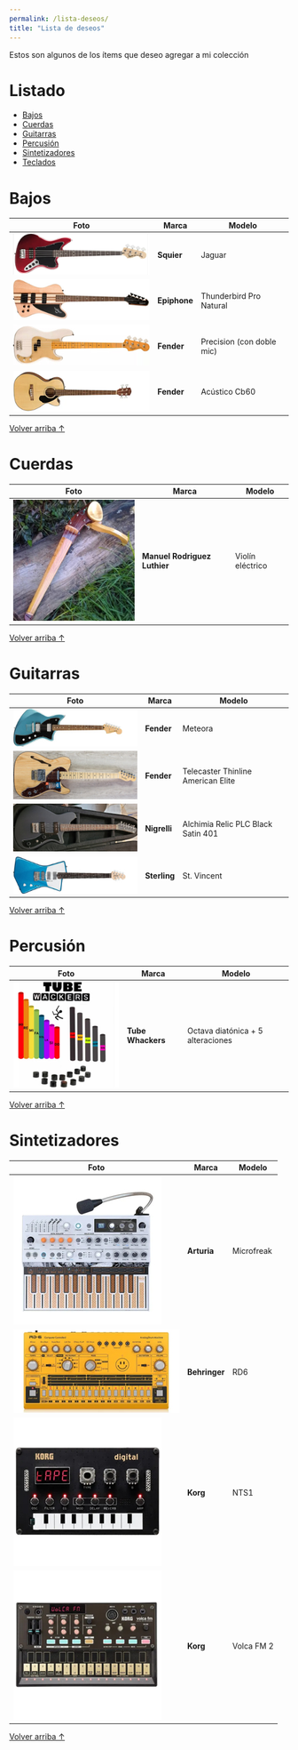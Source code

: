 ```yaml
---
permalink: /lista-deseos/
title: "Lista de deseos"
---
```


Estos son algunos de los ítems que deseo agregar a mi colección

# Listado

- [Bajos](#bajos)
- [Cuerdas](#cuerdas)
- [Guitarras](#guitarras)
- [Percusión](#percusión)
- [Sintetizadores](#sintetizadores)
- [Teclados](#teclados)

# Bajos

| Foto                                                                | Marca        | Modelo                    |
| ------------------------------------------------------------------- | ------------ | ------------------------- |
| ![Bajo](/assets/images/deseos/squier-jaguar.png)                    | **Squier**   | Jaguar                    |
| ![Bajo](/assets/images/deseos/epiphone-thunderbird-pro-natural.jpg) | **Epiphone** | Thunderbird Pro Natural   |
| ![Bajo](/assets/images/deseos/fender-precision.jpg)                 | **Fender**   | Precision (con doble mic) |
| ![Bajo](/assets/images/deseos/bajo-acustico.png)                    | **Fender**   | Acústico Cb60             |

<a href="#listado" class="back-to-top">Volver arriba ↑</a>

# Cuerdas

| Foto                                         | Marca                        | Modelo           |
| -------------------------------------------- | ---------------------------- | ---------------- |
| ![Cuerdas](/assets/images/deseos/violin.png) | **Manuel Rodriguez Luthier** | Violín eléctrico |

<a href="#listado" class="back-to-top">Volver arriba ↑</a>

# Guitarras

| Foto                                                                           | Marca        | Modelo                             |
| ------------------------------------------------------------------------------ | ------------ | ---------------------------------- |
| ![Guitarra](/assets/images/deseos/fender-meteora.jpg)                          | **Fender**   | Meteora                            |
| ![Guitarra](/assets/images/deseos/fender-telecaster-thinline.jpg)              | **Fender**   | Telecaster Thinline American Elite |
| ![Guitarra](/assets/images/deseos/nigrelli-Alchimia-Relic-PLC-Black-Satin.jpg) | **Nigrelli** | Alchimia Relic PLC Black Satin 401 |
| ![Guitarra](/assets/images/deseos/sterling-st-vincent.jpg)                     | **Sterling** | St. Vincent                        |

<a href="#listado" class="back-to-top">Volver arriba ↑</a>

# Percusión

| Foto                                                  | Marca             | Modelo                            |
| ----------------------------------------------------- | ----------------- | --------------------------------- |
| ![Percusión](/assets/images/deseos/tube-whackers.jpg) | **Tube Whackers** | Octava diatónica + 5 alteraciones |

<a href="#listado" class="back-to-top">Volver arriba ↑</a>

# Sintetizadores

| Foto                                                          | Marca         | Modelo     |
| ------------------------------------------------------------- | ------------- | ---------- |
| ![Sintetizador](/assets/images/deseos/arturia-microfreak.jpg) | **Arturia**   | Microfreak |
| ![Sintetizador](/assets/images/deseos/behringer-rd6.jpg)      | **Behringer** | RD6        |
| ![Sintetizador](/assets/images/deseos/korg-nts1.jpg)          | **Korg**      | NTS1       |
| ![Sintetizador](/assets/images/deseos/korg-volca-fm.jpg)      | **Korg**      | Volca FM 2 |

<a href="#listado" class="back-to-top">Volver arriba ↑</a>
